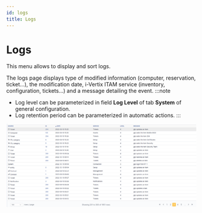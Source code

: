 ```yaml
---
id: logs
title: Logs
---
```


# Logs

This menu allows to display and sort logs.

The logs page displays type of modified information (computer,
reservation, ticket...), the modification date, i-Vertix ITAM service
(inventory, configuration, tickets...) and a message detailing the
event.
:::note

- Log level can be parameterized in field **Log Level** of tab
  **System** of general configuration.
- Log retention period can be parameterized in automatic actions.
:::

![A log display](../../assets/modules/administration/images/logs.png)
